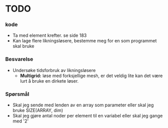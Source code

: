 # TODO

### kode

* Ta med element krefter. se side 183
* Kan lage flere likningsløsere, bestemme meg for en som programmet skal bruke


### Besvarelse

* Undersøke tidsforbruk av likningsløsere
	* **Multigrid:** løse med forksjellige mesh, er det veldig lite kan det være lurt å bruke en dirkete løser.


### Spørsmål

* Skal jeg sende med lenden av en array som parameter eller skal jeg bruke SIZE(ARRAY, dim)
* Skal jeg gjøre antal noder per element til en variabel eller skal jeg gange med '2'

